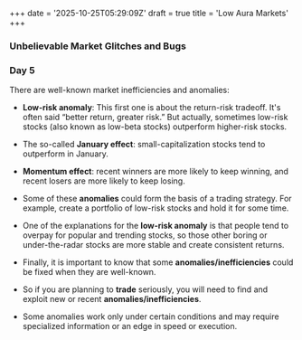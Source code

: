 +++
date = '2025-10-25T05:29:09Z'
draft = true
title = 'Low Aura Markets'
+++


### Unbelievable Market Glitches and Bugs   

### Day 5  

There are well-known market inefficiencies and anomalies:  

- **Low-risk anomaly**: This first one is about the return-risk tradeoff. It's often said “better return, greater risk.” But actually, sometimes low-risk stocks (also known as low-beta stocks) outperform higher-risk stocks.  

- The so-called **January effect**: small-capitalization stocks tend to outperform in January.  

- **Momentum effect**: recent winners are more likely to keep winning, and recent losers are more likely to keep losing.  

- Some of these **anomalies** could form the basis of a trading strategy. For example, create a portfolio of low-risk stocks and hold it for some time.  

- One of the explanations for the **low-risk anomaly** is that people tend to overpay for popular and trending stocks, so those other boring or under-the-radar stocks are more stable and create consistent returns.  

- Finally, it is important to know that some **anomalies/inefficiencies** could be fixed when they are well-known.  
- So if you are planning to **trade** seriously, you will need to find and exploit new or recent **anomalies/inefficiencies**.  
- Some anomalies work only under certain conditions and may require specialized information or an edge in speed or execution.  

